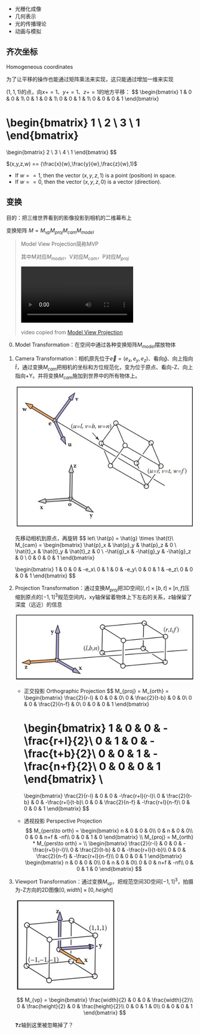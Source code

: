 - 光栅化成像
- 几何表示
- 光的传播理论
- 动画与模拟

## 齐次坐标

Homogeneous coordinates

为了让平移的操作也能通过矩阵乘法来实现，这只能通过增加一维来实现

$(1,1,1)$的点，向$x+=1$、$y+=1$、$z+=1$的地方平移：
$$
\begin{bmatrix}
 1 & 0 & 0 & 1\\
 0 & 1 & 0 & 1\\
 0 & 0 & 1 & 1\\
 0 & 0 & 0 & 1
\end{bmatrix}

\begin{bmatrix}
 1 \\
 2 \\
 3 \\
 1 
\end{bmatrix}
=
\begin{bmatrix}
 2 \\
 3 \\
 4 \\
 1 
\end{bmatrix}
$$


$(x,y,z,w) == (\frac{x}{w},\frac{y}{w},\frac{z}{w},1)$

- If $w == 1$, then the vector $(x,y,z,1)$ is a point (position) in space.
- If $w == 0$, then the vector $(x,y,z,0)$ is a vector (direction).

## 变换

目的：把三维世界看到的影像投影到相机的二维幕布上

变换矩阵 $M = M_{vp} M_{proj} M_{cam} M_{model}$

> Model View Projection简称MVP
>
> 其中M对应$M_{model}$，V对应$M_{cam}$，P对应$M_{proj}$
>
> <video src="./img/mvp.webm"></video>
>
> video copied from [Model View Projection](https://jsantell.com/model-view-projection/)

0. Model Transformation：在空间中通过各种变换矩阵$M_{model}$摆放物体

1. Camera Transformation：相机原先位于$\vec{e}=(e_x,e_y,e_z)$、看向$\hat{g}$、向上指向$\hat{t}$，通过变换$M_{cam}$把相机的坐标和方位规范化，变为位于原点、看向-Z、向上指向+Y。并将变换$M_{cam}$施加到世界中的所有物体上。

   ![](./img/M_cam.jpeg)

   先移动相机到原点，再旋转
   $$
   let\ \hat{p} = \hat{g} \times \hat{t}\\
   M_{cam} =
   \begin{bmatrix}
    \hat{p}_x & \hat{p}_y & \hat{p}_z & 0 \\
    \hat{t}_x & \hat{t}_y & \hat{t}_z & 0 \\
    -\hat{g}_x & -\hat{g}_y & -\hat{g}_z & 0 \\
    0 & 0 & 0 & 1
   \end{bmatrix} 
   
   \begin{bmatrix}
    1 & 0 & 0 & -e_x\\
    0 & 1 & 0 & -e_y\\
    0 & 0 & 1 & -e_z\\
    0 & 0 & 0 & 1
   \end{bmatrix}
   $$

2. Projection Transformation：通过变换$M_{proj}$把3D空间$[l,r]\times[b,t]\times[n,f]$压缩到原点的$[-1, 1]^3$规范空间内，xy轴保留着物体上下左右的关系，z轴保留了深度（远近）的信息

   ![](./img/M_proj.jpeg)

   - 正交投影 Orthographic Projection
     $$
     M_{proj} = M_{orth} =
     \begin{bmatrix}
      \frac{2}{r-l} & 0 & 0 & 0\\
      0 & \frac{2}{t-b} & 0 & 0\\
      0 & 0 & \frac{2}{n-f} & 0\\
      0 & 0 & 0 & 1
     \end{bmatrix}
     
     \begin{bmatrix}
      1 & 0 & 0 & -\frac{r+l}{2}\\
      0 & 1 & 0 & -\frac{t+b}{2}\\
      0 & 0 & 1 & -\frac{n+f}{2}\\
      0 & 0 & 0 & 1
     \end{bmatrix}
     \\
     =
     \begin{bmatrix}
      \frac{2}{r-l} & 0 & 0 & -\frac{r+l}{r-l}\\
      0 & \frac{2}{t-b} & 0 & -\frac{r+l}{t-b}\\
      0 & 0 & \frac{2}{n-f} & -\frac{r+l}{n-f}\\
      0 & 0 & 0 & 1
     \end{bmatrix}
     $$
     
   - 透视投影 Perspective Projection
     $$
     M_{pers\to orth} =
     \begin{bmatrix}
      n & 0 & 0 & 0\\
      0 & n & 0 & 0\\
      0 & 0 & n+f & -nf\\
      0 & 0 & 1 & 0
     \end{bmatrix}
     \\
     M_{proj} = M_{orth} * M_{pers\to orth} = \\
     \begin{bmatrix}
      \frac{2}{r-l} & 0 & 0 & -\frac{r+l}{r-l}\\
      0 & \frac{2}{t-b} & 0 & -\frac{r+l}{t-b}\\
      0 & 0 & \frac{2}{n-f} & -\frac{r+l}{n-f}\\
      0 & 0 & 0 & 1
     \end{bmatrix}
     \begin{bmatrix}
      n & 0 & 0 & 0\\
      0 & n & 0 & 0\\
      0 & 0 & n+f & -nf\\
      0 & 0 & 1 & 0
     \end{bmatrix}
     $$
     
   
3. Viewport Transformation：通过变换$M_{vp}$，把规范空间3D空间$[-1, 1]^3$，拍摄为-Z方向的2D图像$[0, width]\times[0,height]$

   ![](./img/M_vp.jpeg)
   $$
   M_{vp} = 
   \begin{bmatrix}
    \frac{width}{2} & 0 & 0 & \frac{width}{2}\\
    0 & \frac{height}{2} & 0 & \frac{height}{2}\\
    0 & 0 & 1 & 0\\
    0 & 0 & 0 & 1
   \end{bmatrix}
   $$
   
   ❓z轴到这里被忽略掉了？

